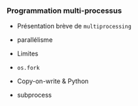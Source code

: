 ### Programmation multi-processus

* Présentation brève de `multiprocessing`
* parallélisme
* Limites

* `os.fork`
* Copy-on-write & Python

* subprocess
